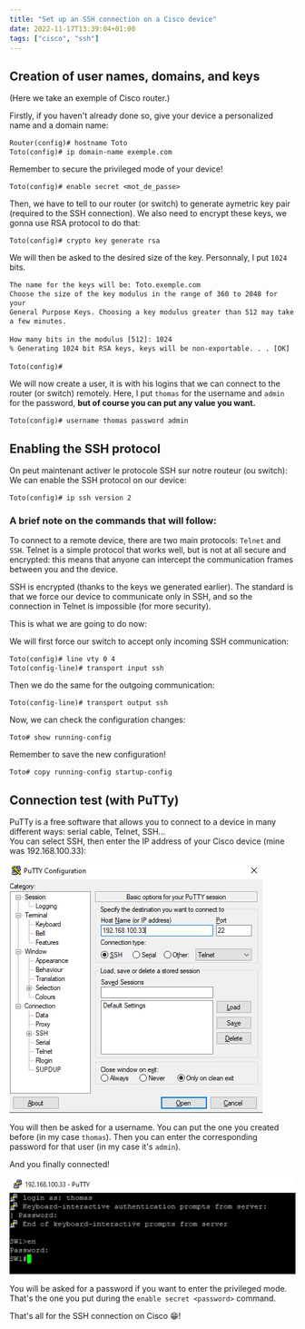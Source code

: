 ```yaml
---
title: "Set up an SSH connection on a Cisco device"
date: 2022-11-17T13:39:04+01:00
tags: ["cisco", "ssh"]
---
```


## Creation of user names, domains, and keys ##

(Here we take an exemple of Cisco router.)

Firstly, if you haven't already done so, give your device a personalized name and a domain name:

```
Router(config)# hostname Toto
Toto(config)# ip domain-name exemple.com

```
Remember to secure the privileged mode of your device! 

```
Toto(config)# enable secret <mot_de_passe>

```

Then, we have to tell to our router (or switch) to generate aymetric key pair (required to the SSH connection).
We also need to encrypt these keys, we gonna use RSA protocol to do that: 

```
Toto(config)# crypto key generate rsa
```

We will then be asked to the desired size of the key. Personnaly, I put `1024` bits.

```
The name for the keys will be: Toto.exemple.com
Choose the size of the key modulus in the range of 360 to 2048 for your
General Purpose Keys. Choosing a key modulus greater than 512 may take a few minutes.

How many bits in the modulus [512]: 1024
% Generating 1024 bit RSA keys, keys will be non-exportable. . . [OK]

Toto(config)# 

```

We will now create a user, it is with his logins that we can connect to the router (or switch) remotely. 
Here, I put `thomas` for the username and `admin` for the password, **but of course you can put any value you want.**

```
Toto(config)# username thomas password admin

```
## Enabling the SSH protocol ##

On peut maintenant activer le protocole SSH sur notre routeur (ou switch):
We can enable the SSH protocol on our device: 

```
Toto(config)# ip ssh version 2
```

### A brief note on the commands that will follow: ###

To connect to a remote device, there are two main protocols: `Telnet` and `SSH`. Telnet is a simple protocol that works well, but is not at all secure and encrypted: this means that anyone can intercept the communication frames between you and the device.    

SSH is encrypted (thanks to the keys we generated earlier). The standard is that we force our device to communicate only in SSH, and so the connection in Telnet is impossible (for more security).

This is what we are going to do now: 

We will first force our switch to accept only incoming SSH communication: 

```
Toto(config)# line vty 0 4
Toto(config-line)# transport input ssh

```
Then we do the same for the outgoing communication:
```
Toto(config-line)# transport output ssh
```
Now, we can check the configuration changes: 
```
Toto# show running-config

```
Remember to save the new configuration!

```
Toto# copy running-config startup-config 

```
## Connection test (with PuTTy) ##
PuTTy is a free software that allows you to connect to a device in many different ways: serial cable, Telnet, SSH...    
You can select SSH, then enter the IP address of your Cisco device (mine was 192.168.100.33):

![putty](/images/putty.PNG)

You will then be asked for a username. You can put the one you created before (in my case `thomas`).
Then you can enter the corresponding password for that user (in my case it's `admin`).    

And you finally connected! 

![ssh](/images/ssh.PNG)

You will be asked for a password if you want to enter the privileged mode. That's the one you put during the `enable secret <password>` command.

That's all for the SSH connection on Cisco 😁! 